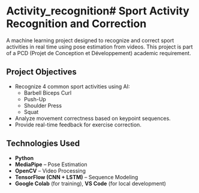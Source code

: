 # Activity_recognition#  Sport Activity Recognition and Correction

A machine learning project designed to recognize and correct sport activities in real time using pose estimation from videos. This project is part of a PCD (Projet de Conception et Développement) academic requirement.

##  Project Objectives

- Recognize 4 common sport activities using AI:
  - Barbell Biceps Curl
  - Push-Up
  - Shoulder Press
  - Squat
- Analyze movement correctness based on keypoint sequences.
- Provide real-time feedback for exercise correction.

##  Technologies Used

- **Python**
- **MediaPipe** – Pose Estimation
- **OpenCV** – Video Processing
- **TensorFlow (CNN + LSTM)** – Sequence Modeling
- **Google Colab** (for training), **VS Code** (for local development)

